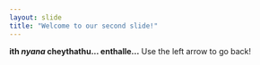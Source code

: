 ```yaml
---
layout: slide
title: "Welcome to our second slide!"
---
```

**ith _nyana_ cheythathu... enthalle...** 
Use the left arrow to go back!
